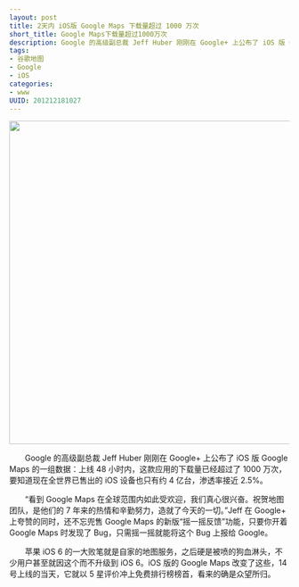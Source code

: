 ```yaml
--- 
layout: post
title: 2天内 iOS版 Google Maps 下载量超过 1000 万次
short_title: Google Maps下载量超过1000万次
description: Google 的高级副总裁 Jeff Huber 刚刚在 Google+ 上公布了 iOS 版 Google Maps 的一组数据：上线 48 小时内，这款应用的下载量已经超过了 1000 万次，要知道现在全世界已售出的 iOS 设备也只有约 4 亿台，渗透率接近 2.5%。
tags: 
- 谷歌地图
- Google
- iOS
categories:
- www
UUID: 201212181027
---
```

<img src="{{site.static_url}}/media/pub/web/google-map.jpeg" width="580px"></img>

　　Google 的高级副总裁 Jeff Huber 刚刚在 Google+ 上公布了 iOS 版 Google Maps 的一组数据：上线 48 小时内，这款应用的下载量已经超过了 1000 万次，要知道现在全世界已售出的 iOS 设备也只有约 4 亿台，渗透率接近 2.5%。

　　“看到 Google Maps 在全球范围内如此受欢迎，我们真心很兴奋。祝贺地图团队，是他们的 7 年来的热情和辛勤努力，造就了今天的一切。”Jeff 在 Google+ 上夸赞的同时，还不忘兜售 Google Maps 的新版“摇一摇反馈”功能，只要你开着 Google Maps 时发现了 Bug，只需摇一摇就能将这个 Bug 上报给 Google。

　　苹果 iOS 6 的一大败笔就是自家的地图服务，之后硬是被喷的狗血淋头，不少用户甚至就因这个而不升级到 iOS 6。iOS 版的 Google Maps 改变了这些，14 号上线的当天，它就以 5 星评价冲上免费排行榜榜首，看来的确是众望所归。
